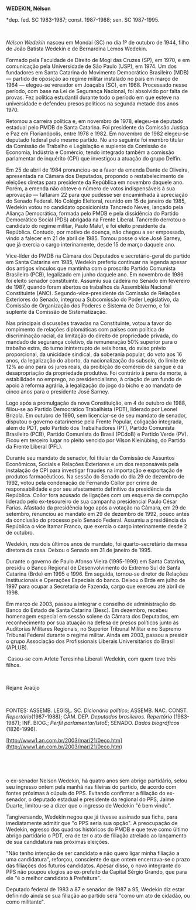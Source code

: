**WEDEKIN, Nélson**

\*dep. fed. SC 1983-1987; const. 1987-1988; sen. SC 1987-1995.

 

*Nélson Wedekin* nasceu em Mondaí (SC) no dia 1º de outubro de 1944,
filho de João Batista Wedekin e de Bernardina Lemos Wedekin.

Formado pela Faculdade de Direito de Mogi das Cruzes (SP), em 1970, e em
comunicação pela Universidade de São Paulo (USP), em 1974. Um dos
fundadores em Santa Catarina do Movimento Democrático Brasileiro (MDB) —
partido de oposição ao regime militar instalado no país em março de 1964
— elegeu-se vereador em Joaçaba (SC), em 1968. Processado nesse período,
com base na Lei de Segurança Nacional, foi absolvido por falta de
provas. Fez política estudantil durante todo o período em que esteve na
universidade e defendeu presos políticos na segunda metade dos anos
1970.

Retomou a carreira política e, em novembro de 1978, elegeu-se deputado
estadual pelo PMDB de Santa Catarina. Foi presidente da Comissão Justiça
e Paz em Florianópolis, entre 1978 e 1982. Em novembro de 1982 elegeu-se
deputado federal pelo mesmo partido. No ano seguinte foi membro titular
da Comissão de Trabalho e Legislação e suplente da Comissão de Economia,
Indústria e Comércio, tendo integrado também a comissão parlamentar de
inquérito (CPI) que investigou a atuação do grupo Delfin.

Em 25 de abril de 1984 pronunciou-se a favor da emenda Dante de
Oliveira, apresentada na Câmara dos Deputados, propondo o
restabelecimento de eleições diretas para presidente da República em
novembro daquele ano. Porém, a emenda não obteve o número de votos
indispensáveis à sua aprovação — faltaram 22 para que pudesse ser
encaminhada à apreciação do Senado Federal. No Colégio Eleitoral,
reunido em 15 de janeiro de 1985, Wedekin votou no candidato
oposicionista Tancredo Neves, lançado pela Aliança Democrática, formada
pelo PMDB e pela dissidência do Partido Democrático Social (PDS)
abrigada na Frente Liberal. Tancredo derrotou o candidato do regime
militar, Paulo Maluf, e foi eleito presidente da República. Contudo, por
motivo de doença, não chegou a ser empossado, vindo a falecer em 21 de
abril de 1985. Tomou posse o vice José Sarney, que já exercia o cargo
interinamente, desde 15 de março daquele ano.

Vice-líder do PMDB na Câmara dos Deputados e secretário-geral do partido
em Santa Catarina em 1985, Wedekin preferiu continuar na legenda apesar
dos antigos vínculos que mantinha com o proscrito Partido Comunista
Brasileiro (PCB), legalizado em junho daquele ano. Em novembro de 1986
foi eleito senador constituinte. Assumiu sua cadeira no Senado em
fevereiro de 1987, quando foram abertos os trabalhos da Assembléia
Nacional Constituinte (ANC). Segundo-vice-presidente da Comissão de
Relações Exteriores do Senado, integrou a Subcomissão do Poder
Legislativo, da Comissão de Organização dos Poderes e Sistema de
Governo, e foi suplente da Comissão de Sistematização.

Nas principais discussões travadas na Constituinte, votou a favor do
rompimento de relações diplomáticas com países com política de
discriminação racial, da limitação do direito de propriedade privada, do
mandado de segurança coletivo, da remuneração 50% superior para o
trabalho extra, do turno ininterrupto de seis horas, do aviso prévio
proporcional, da unicidade sindical, da soberania popular, do voto aos
16 anos, da legalização do aborto, da nacionalização do subsolo, do
limite de 12% ao ano para os juros reais, da proibição do comércio de
sangue e da desapropriação da propriedade produtiva. Foi contrário à
pena de morte, à estabilidade no emprego, ao presidencialismo, à criação
de um fundo de apoio à reforma agrária, à legalização do jogo do bicho e
ao mandato de cinco anos para o presidente José Sarney.

Logo após a promulgação da nova Constituição, em 4 de outubro de 1988,
filiou-se ao Partido Democrático Trabalhista (PDT), liderado por Leonel
Brizola. Em outubro de 1990, sem licenciar-se de seu mandato de senador,
disputou o governo catarinense pela Frente Popular, coligação integrada,
além do PDT, pelo Partido dos Trabalhadores (PT), Partido Comunista
Brasileiro (PCB), Partido Comunista do Brasil (PCdoB) e Partido Verde
(PV). Ficou em terceiro lugar no pleito vencido por Vílson Kleinübing,
do Partido da Frente Liberal (PFL).

Durante seu mandato de senador, foi titular da Comissão de Assuntos
Econômicos, Sociais e Relações Exteriores e um dos responsáveis pela
instalação de CPI para investigar fraudes na importação e exportação de
produtos farmacêuticos. Na sessão do Senado do dia 29 de dezembro de
1992, votou pela condenação de Fernando Collor por crime de
responsabilidade e por seu afastamento definitivo da presidência da
República. Collor fora acusado de ligações com um esquema de corrupção
liderado pelo ex-tesoureiro de sua campanha presidencial Paulo César
Farias. Afastado da presidência logo após a votação na Câmara, em 29 de
setembro, renunciou ao mandato em 29 de dezembro de 1992, pouco antes da
conclusão do processo pelo Senado Federal. Assumiu a presidência da
República o vice Itamar Franco, que exercia o cargo interinamente desde
2 de outubro.

Wedekin, nos dois últimos anos de mandato, foi quarto-secretário da mesa
diretora da casa. Deixou o Senado em 31 de janeiro de 1995.

Durante o governo de Paulo Afonso Vieira (1995-1999) em Santa Catarina,
presidiu o Banco Regional de Desenvolvimento do Extremo Sul de Santa
Catarina (Brde) em 1995 e 1996. Em seguida, tornou-se diretor de
Relações Institucionais e Operações Especiais do banco. Deixou o Brde em
julho de 1997 para ocupar a Secretaria de Fazenda, cargo que exerceu até
abril de 1998.

Em março de 2003, passou a integrar o conselho de administração do Banco
do Estado de Santa Catarina (Besc). Em dezembro, recebeu homenagem
especial em sessão solene da Câmara dos Deputados, em reconhecimento por
sua atuação na defesa de presos políticos junto às Auditorias Militares
Regionais, no Superior Tribunal Militar e no Supremo Tribunal Federal
durante o regime militar. Ainda em 2003, passou a presidir o grupo
Associação dos Profissionais Liberais Universitários do Brasil (APLUB).

 Casou-se com Arlete Teresinha Liberali Wedekin, com quem teve três
filhos.

 

Rejane Araújo

 

FONTES: ASSEMB. LEGISL. SC. *Dicionário político*; ASSEMB. NAC. CONST.
*Repertório*(1987-1988); CÂM. DEP. *Deputados brasileiros. Repertório*
(1983-1987); INF. BIOG.; *Perfil parlamentar/IstoÉ*; SENADO. *Dados
biográficos* (1826-1996).

[http://www1.an.com.br/2003/mar/21/0eco.htm](http://www1.an.com.br/2003/mar/21/0eco.htm)

 

 

o ex-senador Nelson Wedekin, há quatro anos sem abrigo partidário, selou
seu ingresso ontem pela manhã nas fileiras do partido, de acordo com
fontes próximas à cúpula do PPS. Evitando confirmar a filiação do
ex-senador, o deputado estadual e presidente da regional do PPS, Jaime
Duarte, limitou-se a dizer que o ingresso de Wedekin "é bem vindo".

Tangiversando, Wedekin negou que já tivesse assinado sua ficha, para
imediatamente admitir que "o PPS seria sua opção". A preocupação de
Wedekin, egresso dos quadros históricos do PMDB e que teve como último
abrigo partidário o PDT, era de ter o ato de filiação atrelado ao
lançamento de sua candidatura nas próximas eleições.

"Não tenho intenção de ser candidato e não quero ligar minha filiação a
uma candidatura", reforçou, consciente de que ontem encerrava-se o prazo
das filiações dos futuros candidatos. Apesar disso, o novo integrante do
PPS não poupou elogios ao ex-prefeito da Capital Sérgio Grando, que para
ele "é o melhor candidato à Prefeitura".

Deputado federal de 1983 a 87 e senador de 1987 a 95, Wedekin diz estar
definindo ainda se sua filiação ao partido será "como um ato de cidadão,
ou como militante".

 
